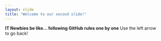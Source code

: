```yaml
---
layout: slide
title: "Welcome to our second slide!"
---
```

**IT Newbies be like... following GitHub rules one by one**
Use the left arrow to go back!
